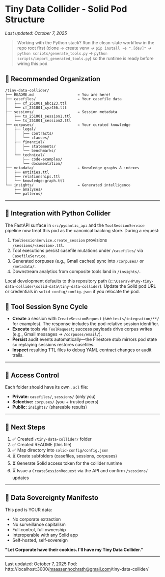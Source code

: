 # Tiny Data Collider - Solid Pod Structure

*Last updated: October 7, 2025*

> Working with the Python stack? Run the clean-slate workflow in the repo root first (clone → create venv → `pip install -e ".[dev]"` → `python scripts/generate_tools.py` → `python scripts/import_generated_tools.py`) so the runtime is ready before wiring this pod.

## 📁 Recommended Organization

```
/tiny-data-collider/
├── README.md                    ← You are here!
├── casefiles/                   ← Your casefile data
│   ├── cf_251001_abc123.ttl
│   └── cf_251001_xyz456.ttl
├── sessions/                    ← Session metadata
│   ├── ts_251001_session1.ttl
│   └── ts_251001_session2.ttl
├── corpuses/                    ← Your curated knowledge
│   ├── legal/
│   │   ├── contracts/
│   │   └── clauses/
│   ├── financial/
│   │   ├── statements/
│   │   └── benchmarks/
│   └── technical/
│       ├── code-examples/
│       └── documentation/
├── metadata/                    ← Knowledge graphs & indexes
│   ├── entities.ttl
│   ├── relationships.ttl
│   └── knowledge-graph.ttl
└── insights/                    ← Generated intelligence
    ├── analyses/
    └── patterns/
```

---

## 🔗 Integration with Python Collider

The FastAPI surface in `src/pydantic_api` and the `ToolSessionService` pipeline now treat this pod as the canonical backing store. During a request:

1. `ToolSessionService.create_session` provisions `/sessions/<session>.ttl`.
2. Tool executions persist casefile mutations under `/casefiles/` via `CasefileService`.
3. Generated corpuses (e.g., Gmail caches) sync into `/corpuses/` or `/metadata/`.
4. Downstream analytics from composite tools land in `/insights/`.

Local development defaults to this repository path (`c:\Users\HP\my-tiny-data-collider\solid-data\tiny-data-collider`). Update the Solid pod URL or credentials in `solid-config/config.json` if you relocate the pod.

## 🔁 Tool Session Sync Cycle

- **Create** a session with `CreateSessionRequest` (see `tests/integration/**/` for examples). The response includes the pod-relative session identifier.
- **Execute** tools via `ToolRequest`; success payloads drive corpus writes (e.g., Gmail messages → `/corpuses/email/`).
- **Persist** audit events automatically—the Firestore stub mirrors pod state so replaying sessions restores casefiles.
- **Inspect** resulting TTL files to debug YAML contract changes or audit trails.

---

## 🔐 Access Control

Each folder should have its own `.acl` file:

- **Private:** `casefiles/`, `sessions/` (only you)
- **Selective:** `corpuses/` (you + trusted peers)
- **Public:** `insights/` (shareable results)

---

## 🚀 Next Steps

1. ✅ Created `/tiny-data-collider/` folder
2. ✅ Created README (this file)
3. ✅ Map directory into `solid-config/config.json`
4. ⏳ Create subfolders (casefiles, sessions, corpuses)
5. ⏳ Generate Solid access token for the collider runtime
6. ⏳ Issue a `CreateSessionRequest` via the API and confirm `/sessions/` updates

---

## 📝 Data Sovereignty Manifesto

This pod is YOUR data:
- No corporate extraction
- No surveillance capitalism  
- Full control, full ownership
- Interoperable with any Solid app
- Self-hosted, self-sovereign

**"Let Corporate have their cookies. I'll have my Tiny Data Collider."**

---

Last updated: October 7, 2025
Pod: http://localhost:3000/maassenhochrath@gmail.com/tiny-data-collider/
